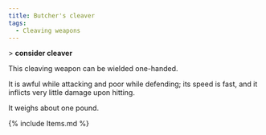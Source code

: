 ```yaml
---
title: Butcher's cleaver
tags:
  - Cleaving weapons
---
```

\> **consider cleaver**

This cleaving weapon can be wielded one-handed.

It is awful while attacking and poor while defending; its speed is fast,
and it inflicts very little damage upon hitting.

It weighs about one pound.

{% include Items.md %}

